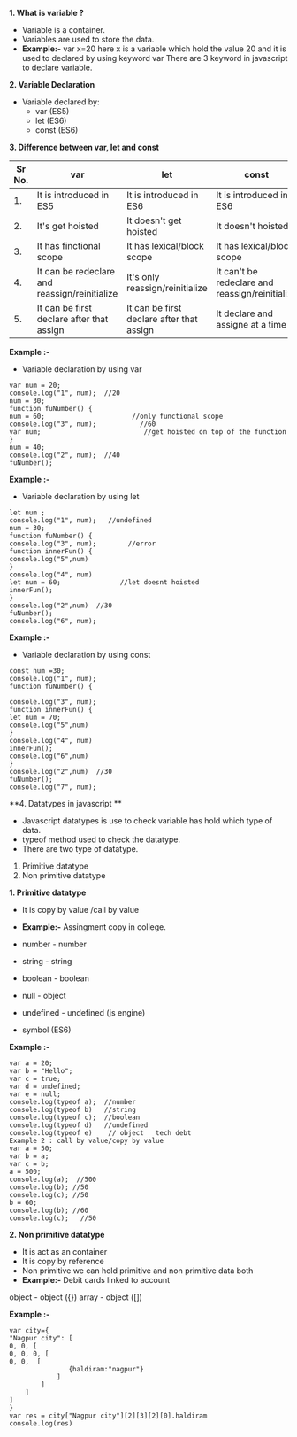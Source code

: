 **1. What is variable ?**
- Variable is a container.
- Variables are used to store the data.
- **Example:-**
     var x=20 here x is a variable which hold the value 20 and it is used to declared by using keyword var
      There are 3 keyword in javascript to declare variable.

**2. Variable Declaration**
- Variable declared by:
    -  var (ES5)
    -  let  (ES6)
    -  const (ES6)

**3. Difference between var, let and const**

|Sr No.| var                    | let    |   const  |
|----  | -----------------------| ------ |-------|
|1.   | It is introduced in ES5 |It is introduced in ES6     |  It is introduced in ES6    |
|2.   | It's get hoisted        |  It doesn't get hoisted    |It doesn't hoisted       |
|3.   | It has finctional scope | It has lexical/block scope |  It has lexical/block scope    |
|4.   | It can be redeclare and reassign/reinitialize | It's only reassign/reinitialize |  It can't be redeclare and reassign/reinitialize    |
|5.   |It can be first declare after that assign|It can be first declare after that assign|  It declare and assigne at a time|


**Example :-**
- Variable declaration by using var
`````
var num = 20;
console.log("1", num);  //20
num = 30;
function fuNumber() {
num = 60;                      //only functional scope
console.log("3", num);           //60
var num;                          //get hoisted on top of the function
}
num = 40;
console.log("2", num);  //40
fuNumber();
``````

**Example :-**
- Variable declaration by using let

``````
let num ;
console.log("1", num);   //undefined
num = 30;
function fuNumber() {
console.log("3", num);        //error
function innerFun() {
console.log("5",num)
}
console.log("4", num)
let num = 60;               //let doesnt hoisted
innerFun();
}
console.log("2",num)  //30
fuNumber();
console.log("6", num);
``````

**Example :-**
- Variable declaration by using const
````````
const num =30;
console.log("1", num);
function fuNumber() {

console.log("3", num);
function innerFun() {
let num = 70;
console.log("5",num)
}
console.log("4", num)
innerFun();
console.log("6",num)
}
console.log("2",num)  //30
fuNumber();
console.log("7", num);
`````````

**4. Datatypes in javascript **
- Javascript datatypes is use to check variable has hold which type of data.
- typeof method used to check the datatype.
- There are two type of datatype.


1. Primitive datatype
2. Non primitive datatype

**1. Primitive datatype**
- It is copy by value /call by value
- **Example:-**
     Assingment copy in college.

- number - number
- string - string
- boolean - boolean
- null - object
- undefined - undefined (js engine)
- symbol (ES6)

**Example :-**
``````````
var a = 20;
var b = "Hello";
var c = true;
var d = undefined;
var e = null;
console.log(typeof a);  //number
console.log(typeof b)   //string
console.log(typeof c);  //boolean
console.log(typeof d)   //undefined
console.log(typeof e)    // object   tech debt
Example 2 : call by value/copy by value
var a = 50;
var b = a;
var c = b;
a = 500;
console.log(a);  //500
console.log(b); //50
console.log(c); //50
b = 60;
console.log(b); //60
console.log(c);   //50
```````````
**2. Non primitive datatype**
- It is act as an container
- It is copy by reference
- Non primitive we can hold primitive and non primitive data both
- **Example:-**
Debit cards linked to account

object - object ({})
array  - object ([])

**Example :-**
``````````
var city={
"Nagpur city": [
0, 0, [
0, 0, 0, [
0, 0,  [
               {haldiram:"nagpur"}
            ]
        ]
    ]
]
}
var res = city["Nagpur city"][2][3][2][0].haldiram
console.log(res)
```````````
